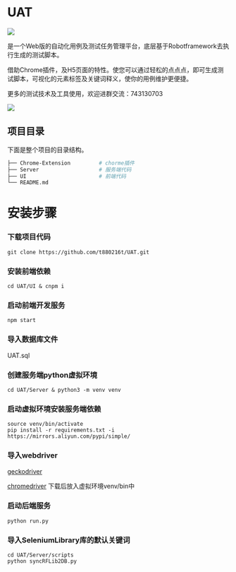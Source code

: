 # UAT

![](https://t880216t.github.io/vft_doc/img/chromeExtension.gif)

是一个Web版的自动化用例及测试任务管理平台，底层基于Robotframework去执行生成的测试脚本。

借助Chrome插件，及H5页面的特性。使您可以通过轻松的点点点，即可生成测试脚本，可视化的元素标签及关键词释义，使你的用例维护更便捷。

更多的测试技术及工具使用，欢迎进群交流：743130703

![](https://testerhome.com/uploads/photo/2019/80beba6b-1412-45a2-8a9d-394da51a63fb.jpg!large)

## 项目目录
下面是整个项目的目录结构。

```bash
├── Chrome-Extension         # chorme插件
├── Server                   # 服务端代码
├── UI                       # 前端代码
└── README.md
```

# 安装步骤

###  下载项目代码
```shell
git clone https://github.com/t880216t/UAT.git
```

###  安装前端依赖
```shell
cd UAT/UI & cnpm i
```

###  启动前端开发服务
```shell
npm start
```

###  导入数据库文件
UAT.sql

###  创建服务端python虚拟环境
```shell
cd UAT/Server & python3 -m venv venv
```

###  启动虚拟环境安装服务端依赖
```shell
source venv/bin/activate
pip install -r requirements.txt -i https://mirrors.aliyun.com/pypi/simple/
```

###  导入webdriver
[geckodriver](https://github.com/mozilla/geckodriver/releases/)

[chromedriver](http://chromedriver.storage.googleapis.com/index.html)
下载后放入虚拟环境venv/bin中

###  启动后端服务
```shell
python run.py
```

### 导入SeleniumLibrary库的默认关键词
```shell
cd UAT/Server/scripts
python syncRFLib2DB.py
```
